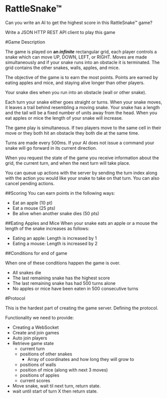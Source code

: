 # RattleSnake™

Can you write an AI to get the highest score in this RattleSnake™ game?


Write a JSON HTTP REST API client to play this game

#Game Description

The game is played on **an _infinite_** rectangular grid, each player controls a snake which can move UP, DOWN, LEFT, or RIGHT. Moves are made simultaneously and if your snake runs into an obstacle it is terminated. The grid contains the other snakes, walls, apples, and mice.

The objective of the game is to earn the most points. Points are earned by eating apples and mice, and staying alive longer than other players.

Your snake dies when you run into an obstacle (wall or other snake).

Each turn your snake either goes straight or turns. When your snake moves, it leaves a trail behind resembling a moving snake. Your snake has a length and the tail will be a fixed number of units away from the head. When you eat apples or mice the length of your snake will increase.

The game play is simultaneous. If two players move to the same cell in their move or they both hit an obstacle they both die at the same time.

Turns are made every 500ms. If your AI does not issue a command your snake will go forward in its current direction.

When you request the state of the game you receive information about the  grid, the current turn, and when the next turn will take place.

You can queue up actions with the server by sending the turn index along with the action you would like your snake to take on that turn. You can also cancel pending actions.


##Scoring
You can earn points in the following ways:

* Eat an apple (10 pt)
* Eat a mouse (25 pts)
* Be alive when another snake dies (50 pts)


##Eating Apples and Mice
When your snake eats an apple or a mouse the length of the snake increases as follows:

* Eating an apple: Length is increased by 1
* Eating a mouse: Length is increased by 2

##Conditions for end of game

When one of these conditions happen the game is over.

* All snakes die
* The last remaining snake has the highest score
* The last remaining snake has had 500 turns alone
* No apples or mice have been eaten in 500 consecutive turns


#Protocol

This is the hardest part of creating the game server. Defining the protocol.

Functionality we need to provide:

* Creating a WebSocket
* Create and join games
* Auto join players
* Retrieve game state
    * current turn
    * positions of other snakes
        * Array of coordinates and how long they will grow to
    * positions of walls
    * position of mice (along with next 3 moves)
    * positions of apples
    * current scores
* Move snake, wait til next turn, return state.
* wait until start of turn X then return state.
